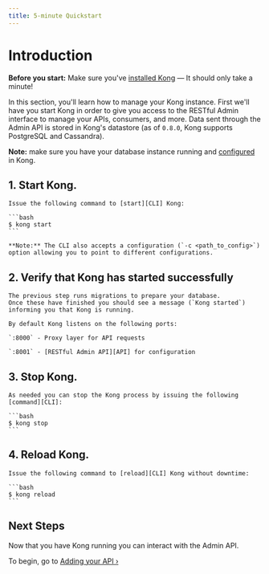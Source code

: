 ```yaml
---
title: 5-minute Quickstart
---
```


# Introduction

<div class="alert alert-warning">
  <strong>Before you start:</strong> Make sure you've <a href="https://konghq.com/install/">installed Kong</a> &mdash; It should only take a minute!
</div>

In this section, you'll learn how to manage your Kong instance. First we'll have you start Kong in order to give you access to the RESTful Admin interface to manage your APIs, consumers, and more. Data sent through the Admin API is stored in Kong's datastore (as of `0.8.0`, Kong supports PostgreSQL and Cassandra).

**Note:** make sure you have your database instance running and [configured][configuration] in Kong.

## 1. Start Kong.

    Issue the following command to [start][CLI] Kong:

    ```bash
    $ kong start
    ```

    **Note:** The CLI also accepts a configuration (`-c <path_to_config>`) option allowing you to point to different configurations.

## 2. Verify that Kong has started successfully

    The previous step runs migrations to prepare your database.
    Once these have finished you should see a message (`Kong started`) informing you that Kong is running.

    By default Kong listens on the following ports:

    `:8000` - Proxy layer for API requests

    `:8001` - [RESTful Admin API][API] for configuration

## 3. Stop Kong.

    As needed you can stop the Kong process by issuing the following [command][CLI]:

    ```bash
    $ kong stop
    ```

## 4. Reload Kong.

    Issue the following command to [reload][CLI] Kong without downtime:

    ```bash
    $ kong reload
    ```

## Next Steps

Now that you have Kong running you can interact with the Admin API.

To begin, go to [Adding your API &rsaquo;][adding-your-api]

[CLI]: /{{page.kong_version}}/cli
[API]: /{{page.kong_version}}/admin-api
[configuration]: /{{page.kong_version}}/configuration
[adding-your-api]: /{{page.kong_version}}/getting-started/adding-your-api
